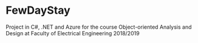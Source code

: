 # FewDayStay
Project in C#, .NET and Azure for the course Object-oriented Analysis and Design at Faculty of Electrical Engineering 2018/2019 
